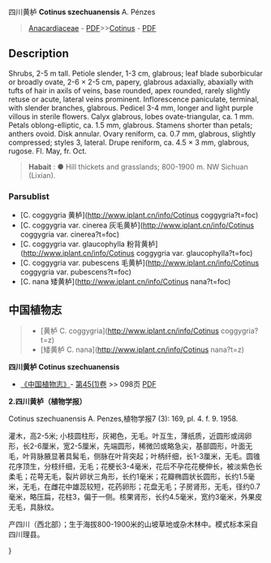 四川黄栌 **Cotinus szechuanensis** A. Pénzes

> [Anacardiaceae](http://www.iplant.cn/info/Anacardiaceae?t=foc) - [PDF](http://www.iplant.cn/foc/pdf/Anacardiaceae.pdf)>>[Cotinus](http://www.iplant.cn/info/Cotinus?t=foc) - [PDF](http://www.iplant.cn/foc/pdf/Cotinus.pdf)

## Description

Shrubs, 2-5 m tall. Petiole slender, 1-3 cm, glabrous; leaf blade suborbicular or broadly ovate, 2-6 × 2-5 cm, papery, glabrous adaxially, abaxially with tufts of hair in axils of veins, base rounded, apex rounded, rarely slightly retuse or acute, lateral veins prominent. Inflorescence paniculate, terminal, with slender branches, glabrous. Pedicel 3-4 mm, longer and light purple villous in sterile flowers. Calyx glabrous, lobes ovate-triangular, ca. 1 mm. Petals oblong-elliptic, ca. 1.5 mm, glabrous. Stamens shorter than petals; anthers ovoid. Disk annular. Ovary reniform, ca. 0.7 mm, glabrous, slightly compressed; styles 3, lateral. Drupe reniform, ca. 4.5 × 3 mm, glabrous, rugose. Fl. May, fr. Oct.


> **Habait** : 
>● Hill thickets and grasslands; 800-1900 m. NW Sichuan (Lixian).



### Parsublist

* [C.  coggygria  黄栌](http://www.iplant.cn/info/Cotinus coggygria?t=foc)
* [C.  coggygria var. cinerea  灰毛黄栌](http://www.iplant.cn/info/Cotinus coggygria var. cinerea?t=foc)
* [C.  coggygria var. glaucophylla  粉背黄栌](http://www.iplant.cn/info/Cotinus coggygria var. glaucophylla?t=foc)
* [C.  coggygria var. pubescens  毛黄栌](http://www.iplant.cn/info/Cotinus coggygria var. pubescens?t=foc)
* [C.  nana  矮黄栌](http://www.iplant.cn/info/Cotinus nana?t=foc)

## 中国植物志

> * [黄栌  C.  coggygria](http://www.iplant.cn/info/Cotinus coggygria?t=z)
> * [矮黄栌  C.  nana](http://www.iplant.cn/info/Cotinus nana?t=z)


**四川黄栌 Cotinus szechuanensis**

* [《中国植物志》](http://www.iplant.cn/frps)- [第45(1)卷](http://www.iplant.cn/frps/vol/45(1)) >> 098页 [PDF](http://www.iplant.cn/frps/pdf/45(1)/098a.PDF)


**2.四川黄栌（植物学报）**

Cotinus szechuanensis A. Penzes,植物学报7 (3): 169, pl. 4. f. 9. 1958.

灌木，高2-5米; 小枝圆柱形，灰褐色，无毛。叶互生，薄纸质，近圆形或阔卵形，长2-6厘米，宽2-5厘米，先端圆形，稀微凹或略急尖，基部圆形，叶面无毛，叶背脉腋显著具髯毛，侧脉在叶背突起；叶柄纤细，长1-3厘米，无毛。圆锥花序顶生，分枝纤细，无毛；花梗长3-4毫米，花后不孕花花梗伸长，被淡紫色长柔毛；花萼无毛，裂片卵状三角形，长约1毫米；花瓣椭圆状长圆形，长约1.5毫米，无毛，在雌花中雄蕊较短，花药卵形；花盘无毛；子房肾形，无毛，径约0.7毫米，略压扁，花柱3，偏于一侧。核果肾形，长约4.5毫米，宽约3毫米，外果皮无毛，具脉纹。

产四川（西北部）；生于海拔800-1900米的山坡草地或杂木林中。模式标本采自四川理县。



}